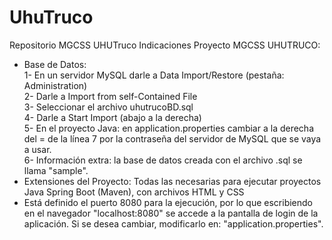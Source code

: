 # UhuTruco
Repositorio MGCSS UHUTruco
Indicaciones Proyecto MGCSS UHUTRUCO:
- Base de Datos: 	
1- En un servidor MySQL darle a Data Import/Restore (pestaña: Administration)  
2- Darle a Import from self-Contained File  
3- Seleccionar el archivo uhutrucoBD.sql  
4- Darle a Start Import (abajo a la derecha)  
5- En el proyecto Java: en application.properties cambiar a la derecha del = de la línea 7 por la contraseña del servidor de MySQL que se vaya a usar.  
6- Información extra: la base de datos creada con el archivo .sql se llama "sample".  
- Extensiones del Proyecto: Todas las necesarias para ejecutar proyectos Java Spring Boot (Maven), con archivos HTML y CSS  
- Está definido el puerto 8080 para la ejecución, por lo que escribiendo en el navegador "localhost:8080" se accede a la pantalla de login de la aplicación. Si se desea cambiar, modificarlo en: "application.properties".  
